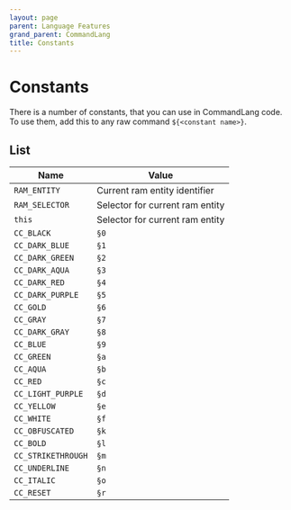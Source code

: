```yaml
---
layout: page
parent: Language Features
grand_parent: CommandLang
title: Constants
---
```


# Constants

There is a number of constants, that you can use in CommandLang code. To use them, add this to any raw command `${<constant name>}`.

## List

| Name               | Value                           |
|--------------------|---------------------------------|
| `RAM_ENTITY`       | Current ram entity identifier   |
| `RAM_SELECTOR`     | Selector for current ram entity |
| `this`             | Selector for current ram entity |
| `CC_BLACK`         | `§0`                            |
| `CC_DARK_BLUE`     | `§1`                            |
| `CC_DARK_GREEN`    | `§2`                            |
| `CC_DARK_AQUA`     | `§3`                            |
| `CC_DARK_RED`      | `§4`                            |
| `CC_DARK_PURPLE`   | `§5`                            |
| `CC_GOLD`          | `§6`                            |
| `CC_GRAY`          | `§7`                            |
| `CC_DARK_GRAY`     | `§8`                            |
| `CC_BLUE`          | `§9`                            |
| `CC_GREEN`         | `§a`                            |
| `CC_AQUA`          | `§b`                            |
| `CC_RED`           | `§c`                            |
| `CC_LIGHT_PURPLE`  | `§d`                            |
| `CC_YELLOW`        | `§e`                            |
| `CC_WHITE`         | `§f`                            |
| `CC_OBFUSCATED`    | `§k`                            |
| `CC_BOLD`          | `§l`                            |
| `CC_STRIKETHROUGH` | `§m`                            |
| `CC_UNDERLINE`     | `§n`                            |
| `CC_ITALIC`        | `§o`                            |
| `CC_RESET`         | `§r`                            |